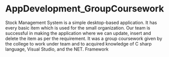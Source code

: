 # AppDevelopment_GroupCoursework
Stock Management System is a simple desktop-based application. It has every basic item which is used for the small organization. Our team is successful in making the application where we can update, insert and delete the item as per the requirement. It was a group coursework given by the college to work under team and to acquired knowledge of C sharp language, Visual Studio, and the NET. Framework
